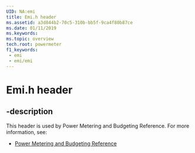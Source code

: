 ```yaml
---
UID: NA:emi
title: Emi.h header
ms.assetid: a3d844b2-70c5-310b-bb5f-9ca4f80b87ce
ms.date: 01/11/2019
ms.keywords: 
ms.topic: overview
tech.root: powermeter
f1_keywords:
 - emi
 - emi/emi
---
```


# Emi.h header


## -description

This header is used by Power Metering and Budgeting Reference. For more information, see:

- [Power Metering and Budgeting Reference](../_powermeter/index.md)

